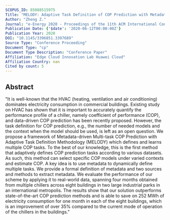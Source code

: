 ```yaml
---
SCOPUS_ID: 85088515975
Title: "MELODY: Adaptive Task Definition of COP Prediction with Metadata for HVAC Control and Electricity Saving"
Author: "Zheng Z."
Journal: "e-Energy 2020 - Proceedings of the 11th ACM International Conference on Future Energy Systems"
Publication Date: {'$date': '2020-06-12T00:00:00Z'}
Publication Year: 2020
DOI: "10.1145/3396851.3397689"
Source Type: "Conference Proceeding"
Document Type: "cp"
Document Type Description: "Conference Paper"
Affiliation: "Edge Cloud Innovation Lab Huawei Cloud"
Affiliation Country: nan
Cited by count: 5
---
```


## Abstract
"It is well-known that the HVAC (heating, ventilation and air conditioning) dominates electricity consumption in commercial buildings. Existing study on HVAC has shown that it is important to accurately quantify the performance profile of a chiller, namely coefficient of performance (COP), and data-driven COP prediction has been recently proposed. However, the task definition for COP prediction, e.g., the number of needed models and the context when the model should be used, is left as an open question. We propose a framework of Metadata-driven Multi-task COP Prediction with Adaptive Task Definition Methodology (MELODY) which defines and learns multiple COP tasks. To the best of our knowledge, this is the first method that adaptively defines COP prediction tasks according to various datasets. As such, this method can select specific COP models under varied contexts and estimate COP. A key idea is to use metadata to dynamically define multiple tasks. We provide a formal definition of metadata and two sources and methods to extract metadata. We evaluate the performance of our scheme by applying it to real-world data, spanning four months obtained from multiple chillers across eight buildings in two large industrial parks in an international metropolis. The results show that our solution outperforms state-of-the-art COP prediction methods and is able to save on 252 MWh of electricity consumption for one month in each of the eight buildings, which is an improvement of over 35% compared to the current mode of operation of the chillers in the buildings."
